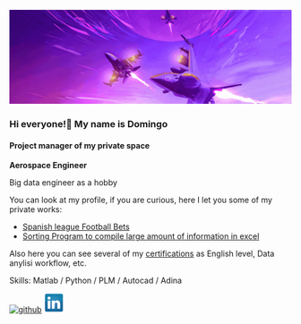 ![hola](https://github.com/DomKiwi/Images/blob/5d613095f8451e8d84726bb357d96ba3dce238e0/DomKiwi.gif)
<!-- ![hola](https://github.com/DomKiwi/Images/blob/5d955fb61d2d125cb79efbad37141c7592d02a15/2.gif)
-->

### Hi everyone!👋  My name is **Domingo**
#### Project manager of my private space

**Aerospace Engineer**

Big data engineer as a hobby

You can look at my profile, if you are curious, here I let you some of my private works:
- [Spanish league Football Bets](https://github.com/DomKiwi/Bets)
- [Sorting Program to compile large amount of information in excel](https://github.com/DomKiwi/Full-Program-Filter-Obuu)


Also here you can see several of my [certifications](https://github.com/DomKiwi/Certificates.git) as English level, Data anylisi workflow, etc.


Skills: Matlab / Python / PLM / Autocad / Adina


[<img src='https://cdn.jsdelivr.net/npm/simple-icons@3.0.1/icons/github.svg' alt='github' height='40'>](https://github.com/DomKiwi)  [<img src='https://github.com/DomKiwi/Images/blob/9b9c8ef0ddb7414e00d6310cb991c13f6a75c1b6/linkedin_logo.png' alt='linkedin_logo'>](https://www.linkedin.com/in/domingo-gallardo-mart%C3%ADnez-08101a244/)


